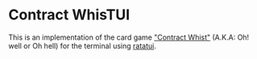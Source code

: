 
# Contract WhisTUI

This is an implementation of the card game ["Contract Whist"](https://en.wikipedia.org/wiki/Oh_hell) (A.K.A: Oh! well or Oh hell) 
for the terminal using [ratatui](https://github.com/ratatui/ratatui).

